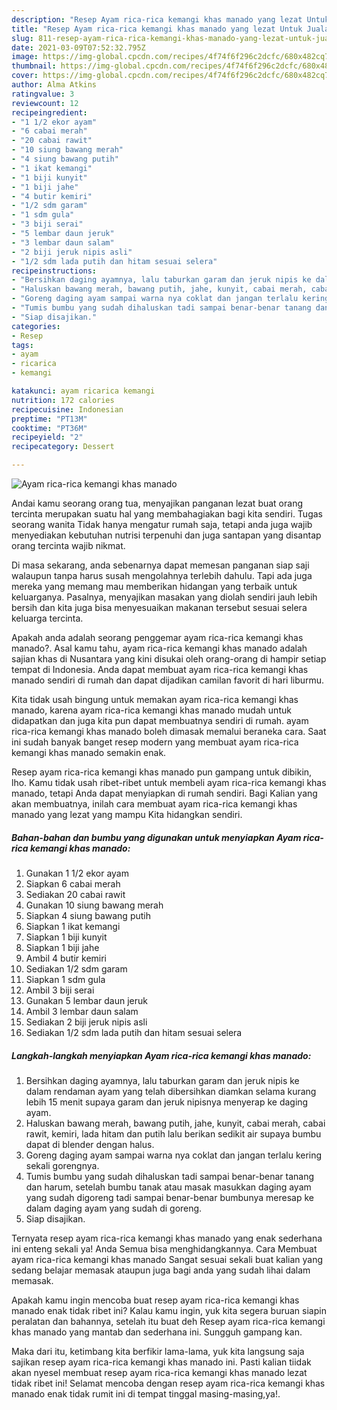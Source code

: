 ```yaml
---
description: "Resep Ayam rica-rica kemangi khas manado yang lezat Untuk Jualan"
title: "Resep Ayam rica-rica kemangi khas manado yang lezat Untuk Jualan"
slug: 811-resep-ayam-rica-rica-kemangi-khas-manado-yang-lezat-untuk-jualan
date: 2021-03-09T07:52:32.795Z
image: https://img-global.cpcdn.com/recipes/4f74f6f296c2dcfc/680x482cq70/ayam-rica-rica-kemangi-khas-manado-foto-resep-utama.jpg
thumbnail: https://img-global.cpcdn.com/recipes/4f74f6f296c2dcfc/680x482cq70/ayam-rica-rica-kemangi-khas-manado-foto-resep-utama.jpg
cover: https://img-global.cpcdn.com/recipes/4f74f6f296c2dcfc/680x482cq70/ayam-rica-rica-kemangi-khas-manado-foto-resep-utama.jpg
author: Alma Atkins
ratingvalue: 3
reviewcount: 12
recipeingredient:
- "1 1/2 ekor ayam"
- "6 cabai merah"
- "20 cabai rawit"
- "10 siung bawang merah"
- "4 siung bawang putih"
- "1 ikat kemangi"
- "1 biji kunyit"
- "1 biji jahe"
- "4 butir kemiri"
- "1/2 sdm garam"
- "1 sdm gula"
- "3 biji serai"
- "5 lembar daun jeruk"
- "3 lembar daun salam"
- "2 biji jeruk nipis asli"
- "1/2 sdm lada putih dan hitam sesuai selera"
recipeinstructions:
- "Bersihkan daging ayamnya, lalu taburkan garam dan jeruk nipis ke dalam rendaman ayam yang telah dibersihkan diamkan selama kurang lebih 15 menit supaya garam dan jeruk nipisnya menyerap ke daging ayam."
- "Haluskan bawang merah, bawang putih, jahe, kunyit, cabai merah, cabai rawit, kemiri, lada hitam dan putih lalu berikan sedikit air supaya bumbu dapat di blender dengan halus."
- "Goreng daging ayam sampai warna nya coklat dan jangan terlalu kering sekali gorengnya."
- "Tumis bumbu yang sudah dihaluskan tadi sampai benar-benar tanang dan harum, setelah bumbu tanak atau masak masukkan daging ayam yang sudah digoreng tadi sampai benar-benar bumbunya meresap ke dalam daging ayam yang sudah di goreng."
- "Siap disajikan."
categories:
- Resep
tags:
- ayam
- ricarica
- kemangi

katakunci: ayam ricarica kemangi 
nutrition: 172 calories
recipecuisine: Indonesian
preptime: "PT13M"
cooktime: "PT36M"
recipeyield: "2"
recipecategory: Dessert

---
```



![Ayam rica-rica kemangi khas manado](https://img-global.cpcdn.com/recipes/4f74f6f296c2dcfc/680x482cq70/ayam-rica-rica-kemangi-khas-manado-foto-resep-utama.jpg)

Andai kamu seorang orang tua, menyajikan panganan lezat buat orang tercinta merupakan suatu hal yang membahagiakan bagi kita sendiri. Tugas seorang  wanita Tidak hanya mengatur rumah saja, tetapi anda juga wajib menyediakan kebutuhan nutrisi terpenuhi dan juga santapan yang disantap orang tercinta wajib nikmat.

Di masa  sekarang, anda sebenarnya dapat memesan panganan siap saji walaupun tanpa harus susah mengolahnya terlebih dahulu. Tapi ada juga mereka yang memang mau memberikan hidangan yang terbaik untuk keluarganya. Pasalnya, menyajikan masakan yang diolah sendiri jauh lebih bersih dan kita juga bisa menyesuaikan makanan tersebut sesuai selera keluarga tercinta. 



Apakah anda adalah seorang penggemar ayam rica-rica kemangi khas manado?. Asal kamu tahu, ayam rica-rica kemangi khas manado adalah sajian khas di Nusantara yang kini disukai oleh orang-orang di hampir setiap tempat di Indonesia. Anda dapat membuat ayam rica-rica kemangi khas manado sendiri di rumah dan dapat dijadikan camilan favorit di hari liburmu.

Kita tidak usah bingung untuk memakan ayam rica-rica kemangi khas manado, karena ayam rica-rica kemangi khas manado mudah untuk didapatkan dan juga kita pun dapat membuatnya sendiri di rumah. ayam rica-rica kemangi khas manado boleh dimasak memalui beraneka cara. Saat ini sudah banyak banget resep modern yang membuat ayam rica-rica kemangi khas manado semakin enak.

Resep ayam rica-rica kemangi khas manado pun gampang untuk dibikin, lho. Kamu tidak usah ribet-ribet untuk membeli ayam rica-rica kemangi khas manado, tetapi Anda dapat menyiapkan di rumah sendiri. Bagi Kalian yang akan membuatnya, inilah cara membuat ayam rica-rica kemangi khas manado yang lezat yang mampu Kita hidangkan sendiri.

<!--inarticleads1-->

##### Bahan-bahan dan bumbu yang digunakan untuk menyiapkan Ayam rica-rica kemangi khas manado:

1. Gunakan 1 1/2 ekor ayam
1. Siapkan 6 cabai merah
1. Sediakan 20 cabai rawit
1. Gunakan 10 siung bawang merah
1. Siapkan 4 siung bawang putih
1. Siapkan 1 ikat kemangi
1. Siapkan 1 biji kunyit
1. Siapkan 1 biji jahe
1. Ambil 4 butir kemiri
1. Sediakan 1/2 sdm garam
1. Siapkan 1 sdm gula
1. Ambil 3 biji serai
1. Gunakan 5 lembar daun jeruk
1. Ambil 3 lembar daun salam
1. Sediakan 2 biji jeruk nipis asli
1. Sediakan 1/2 sdm lada putih dan hitam sesuai selera




<!--inarticleads2-->

##### Langkah-langkah menyiapkan Ayam rica-rica kemangi khas manado:

1. Bersihkan daging ayamnya, lalu taburkan garam dan jeruk nipis ke dalam rendaman ayam yang telah dibersihkan diamkan selama kurang lebih 15 menit supaya garam dan jeruk nipisnya menyerap ke daging ayam.
1. Haluskan bawang merah, bawang putih, jahe, kunyit, cabai merah, cabai rawit, kemiri, lada hitam dan putih lalu berikan sedikit air supaya bumbu dapat di blender dengan halus.
1. Goreng daging ayam sampai warna nya coklat dan jangan terlalu kering sekali gorengnya.
1. Tumis bumbu yang sudah dihaluskan tadi sampai benar-benar tanang dan harum, setelah bumbu tanak atau masak masukkan daging ayam yang sudah digoreng tadi sampai benar-benar bumbunya meresap ke dalam daging ayam yang sudah di goreng.
1. Siap disajikan.




Ternyata resep ayam rica-rica kemangi khas manado yang enak sederhana ini enteng sekali ya! Anda Semua bisa menghidangkannya. Cara Membuat ayam rica-rica kemangi khas manado Sangat sesuai sekali buat kalian yang sedang belajar memasak ataupun juga bagi anda yang sudah lihai dalam memasak.

Apakah kamu ingin mencoba buat resep ayam rica-rica kemangi khas manado enak tidak ribet ini? Kalau kamu ingin, yuk kita segera buruan siapin peralatan dan bahannya, setelah itu buat deh Resep ayam rica-rica kemangi khas manado yang mantab dan sederhana ini. Sungguh gampang kan. 

Maka dari itu, ketimbang kita berfikir lama-lama, yuk kita langsung saja sajikan resep ayam rica-rica kemangi khas manado ini. Pasti kalian tiidak akan nyesel membuat resep ayam rica-rica kemangi khas manado lezat tidak ribet ini! Selamat mencoba dengan resep ayam rica-rica kemangi khas manado enak tidak rumit ini di tempat tinggal masing-masing,ya!.

